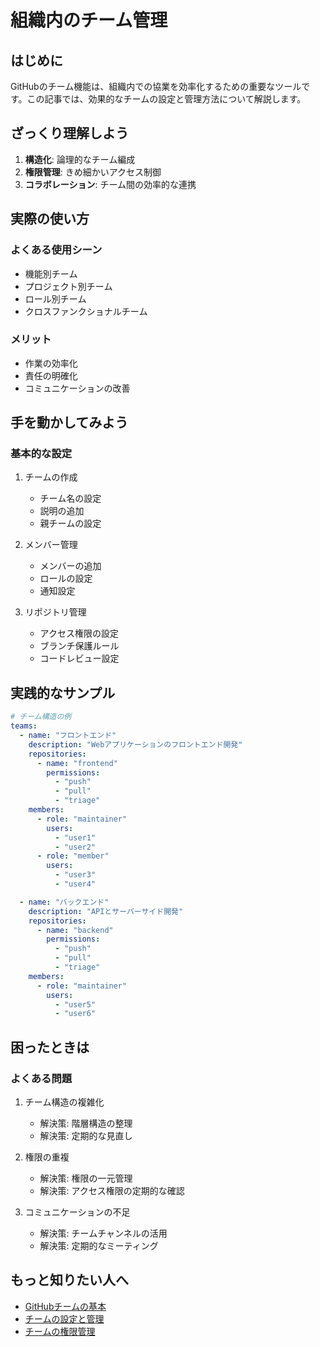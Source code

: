 # 組織内のチーム管理

## はじめに
GitHubのチーム機能は、組織内での協業を効率化するための重要なツールです。この記事では、効果的なチームの設定と管理方法について解説します。

## ざっくり理解しよう
1. **構造化**: 論理的なチーム編成
2. **権限管理**: きめ細かいアクセス制御
3. **コラボレーション**: チーム間の効率的な連携

## 実際の使い方
### よくある使用シーン
- 機能別チーム
- プロジェクト別チーム
- ロール別チーム
- クロスファンクショナルチーム

### メリット
- 作業の効率化
- 責任の明確化
- コミュニケーションの改善

## 手を動かしてみよう
### 基本的な設定
1. チームの作成
   - チーム名の設定
   - 説明の追加
   - 親チームの設定

2. メンバー管理
   - メンバーの追加
   - ロールの設定
   - 通知設定

3. リポジトリ管理
   - アクセス権限の設定
   - ブランチ保護ルール
   - コードレビュー設定

## 実践的なサンプル
```yaml
# チーム構造の例
teams:
  - name: "フロントエンド"
    description: "Webアプリケーションのフロントエンド開発"
    repositories:
      - name: "frontend"
        permissions:
          - "push"
          - "pull"
          - "triage"
    members:
      - role: "maintainer"
        users:
          - "user1"
          - "user2"
      - role: "member"
        users:
          - "user3"
          - "user4"

  - name: "バックエンド"
    description: "APIとサーバーサイド開発"
    repositories:
      - name: "backend"
        permissions:
          - "push"
          - "pull"
          - "triage"
    members:
      - role: "maintainer"
        users:
          - "user5"
          - "user6"
```

## 困ったときは
### よくある問題
1. チーム構造の複雑化
   - 解決策: 階層構造の整理
   - 解決策: 定期的な見直し

2. 権限の重複
   - 解決策: 権限の一元管理
   - 解決策: アクセス権限の定期的な確認

3. コミュニケーションの不足
   - 解決策: チームチャンネルの活用
   - 解決策: 定期的なミーティング

## もっと知りたい人へ
- [GitHubチームの基本](https://docs.github.com/ja/organizations/organizing-members-into-teams/about-teams)
- [チームの設定と管理](https://docs.github.com/ja/organizations/organizing-members-into-teams/managing-team-access-to-an-organization-repository)
- [チームの権限管理](https://docs.github.com/ja/organizations/managing-user-access-to-your-organizations-repositories/managing-team-access-to-an-organization-repository)
